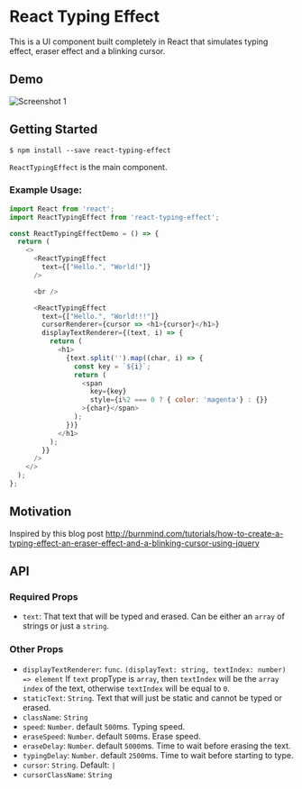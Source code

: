 # React Typing Effect

This is a UI component built completely in React that simulates typing effect, eraser effect and a blinking cursor.

## Demo

![Screenshot 1](https://raw.githubusercontent.com/lamyfarai/react-typing-effect/master/screenshot.gif)

## Getting Started

  `$ npm install --save react-typing-effect`

`ReactTypingEffect` is the main component.

### Example Usage:

```javascript
import React from 'react';
import ReactTypingEffect from 'react-typing-effect';

const ReactTypingEffectDemo = () => {
  return (
    <>
      <ReactTypingEffect
        text={["Hello.", "World!"]}
      />

      <br />

      <ReactTypingEffect
        text={["Hello.", "World!!!"]}
        cursorRenderer={cursor => <h1>{cursor}</h1>}
        displayTextRenderer={(text, i) => {
          return (
            <h1>
              {text.split('').map((char, i) => {
                const key = `${i}`;
                return (
                  <span
                    key={key}
                    style={i%2 === 0 ? { color: 'magenta'} : {}}
                  >{char}</span>
                );
              })}
            </h1>
          );
        }}        
      />
    </>
  );
};
```

## Motivation

Inspired by this blog post
http://burnmind.com/tutorials/how-to-create-a-typing-effect-an-eraser-effect-and-a-blinking-cursor-using-jquery

## API

### Required Props

  * `text`: That text that will be typed and erased. Can be either an `array` of strings or just a `string`.

### Other Props

  * `displayTextRenderer`: `func`. `(displayText: string, textIndex: number) => element` If `text` propType is `array`, then `textIndex` will be the `array index` of the text, otherwise `textIndex` will be equal to `0`.  
  * `staticText`: `String`. Text that will just be static and cannot be typed or erased.
  * `className`: `String`
  * `speed`: `Number`. default `500`ms. Typing speed.
  * `eraseSpeed`: `Number`. default `500`ms. Erase speed.
  * `eraseDelay`: `Number`. default `5000`ms. Time to wait before erasing the text.
  * `typingDelay`: `Number`. default `2500`ms. Time to wait before starting to type.
  *  `cursor`: `String`. Default: `|`
  * `cursorClassName`: `String`
